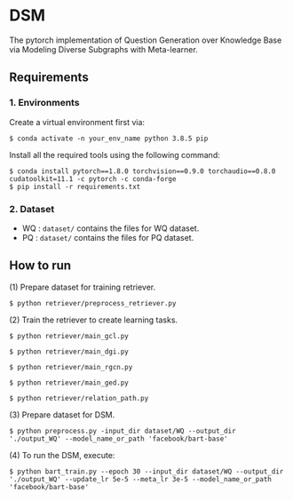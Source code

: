 # DSM
The pytorch implementation of Question Generation over Knowledge Base via Modeling Diverse Subgraphs with Meta-learner.

## Requirements

### 1. Environments
Create a virtual environment first via:
```
$ conda activate -n your_env_name python 3.8.5 pip
```
Install all the required tools using the following command:
```
$ conda install pytorch==1.8.0 torchvision==0.9.0 torchaudio==0.8.0 cudatoolkit=11.1 -c pytorch -c conda-forge
$ pip install -r requirements.txt
```
### 2. Dataset
* WQ : `dataset/` contains the files for WQ dataset. 
* PQ : `dataset/` contains the files for PQ dataset. 

## How to run 
(1) Prepare dataset for training retriever.
```
$ python retriever/preprocess_retriever.py
```

(2) Train the retriever to create learning tasks.
```
$ python retriever/main_gcl.py
```
```
$ python retriever/main_dgi.py
```
```
$ python retriever/main_rgcn.py
```
```
$ python retriever/main_ged.py
```
```
$ python retriever/relation_path.py
```

(3) Prepare dataset for DSM.
```
$ python preprocess.py -input_dir dataset/WQ --output_dir './output_WQ' --model_name_or_path 'facebook/bart-base'
```

(4) To run the DSM, execute:
```
$ python bart_train.py --epoch 30 --input_dir dataset/WQ --output_dir './output_WQ' --update_lr 5e-5 --meta_lr 3e-5 --model_name_or_path 'facebook/bart-base'
```
